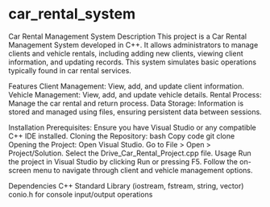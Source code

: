 # car_rental_system
Car Rental Management System
Description
This project is a Car Rental Management System developed in C++. It allows administrators to manage clients and vehicle rentals, including adding new clients, viewing client information, and updating records. This system simulates basic operations typically found in car rental services.

Features
Client Management: View, add, and update client information.
Vehicle Management: View, add, and update vehicle details.
Rental Process: Manage the car rental and return process.
Data Storage: Information is stored and managed using files, ensuring persistent data between sessions.

Installation
Prerequisites: Ensure you have Visual Studio or any compatible C++ IDE installed.
Cloning the Repository:
bash
Copy code
git clone <repository-url>
Opening the Project:
Open Visual Studio.
Go to File > Open > Project/Solution.
Select the Drive_Car_Rental_Project.cpp file.
Usage
Run the project in Visual Studio by clicking Run or pressing F5.
Follow the on-screen menu to navigate through client and vehicle management options.

Dependencies
C++ Standard Library (iostream, fstream, string, vector)
conio.h for console input/output operations
